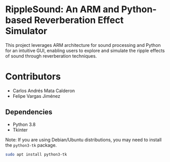 # RippleSound: An ARM and Python-based Reverberation Effect Simulator

This project leverages ARM architecture for sound processing and Python for an intuitive GUI,
enabling users to explore and simulate the ripple effects of sound through reverberation techniques.

# Contributors

- Carlos Andrés Mata Calderon
- Felipe Vargas Jiménez

## Dependencies

- Python 3.8
- Tkinter

Note: If you are using Debian/Ubuntu distributions, you may need to install
the `python3-tk` package.

```bash
sudo apt install python3-tk
```
